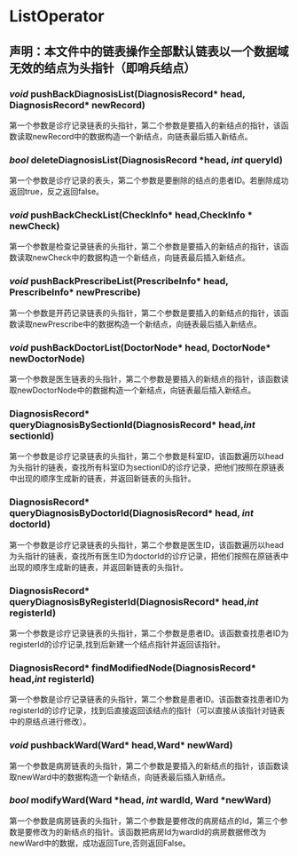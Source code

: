 # ListOperator

## 声明：本文件中的链表操作全部默认链表以一个数据域无效的结点为头指针（即哨兵结点）

### *void* pushBackDiagnosisList(DiagnosisRecord* head, DiagnosisRecord* newRecord)

​	第一个参数是诊疗记录链表的头指针，第二个参数是要插入的新结点的指针，该函数读取newRecord中的数据构造一个新结点，向链表最后插入新结点。

### *bool* deleteDiagnosisList(DiagnosisRecord *head, *int* queryId)

​	第一个参数是诊疗记录的表头，第二个参数是要删除的结点的患者ID。若删除成功返回true，反之返回false。

### *void* pushBackCheckList(CheckInfo* head,CheckInfo * newCheck)

​	第一个参数是检查记录链表的头指针，第二个参数是要插入的新结点的指针，该函数读取newCheck中的数据构造一个新结点，向链表最后插入新结点。

### *void* pushBackPrescribeList(PrescribeInfo* head, PrescribeInfo* newPrescribe)

​	第一个参数是开药记录链表的头指针，第二个参数是要插入的新结点的指针，该函数读取newPrescribe中的数据构造一个新结点，向链表最后插入新结点。

### *void* pushBackDoctorList(DoctorNode* head, DoctorNode* newDoctorNode)

​		第一个参数是医生链表的头指针，第二个参数是要插入的新结点的指针，该函数读取newDoctorNode中的数据构造一个新结点，向链表最后插入新结点。

### DiagnosisRecord* queryDiagnosisBySectionId(DiagnosisRecord* head,*int* sectionId)

​	第一个参数是诊疗记录链表的头指针，第二个参数是科室ID，该函数遍历以head为头指针的链表，查找所有科室ID为sectionID的诊疗记录，把他们按照在原链表中出现的顺序生成新的链表，并返回新链表的头指针。

### DiagnosisRecord* queryDiagnosisByDoctorId(DiagnosisRecord* head, *int* doctorId)

​	第一个参数是诊疗记录链表的头指针，第二个参数是医生ID，该函数遍历以head为头指针的链表，查找所有医生ID为doctorId的诊疗记录，把他们按照在原链表中出现的顺序生成新的链表，并返回新链表的头指针。

### DiagnosisRecord* queryDiagnosisByRegisterId(DiagnosisRecord* head,*int* registerId)

​	第一个参数是诊疗记录链表的头指针，第二个参数是患者ID。该函数查找患者ID为registerId的诊疗记录,找到后新建一个结点指针并返回该指针。

### DiagnosisRecord* findModifiedNode(DiagnosisRecord* head,*int* registerId)

​	第一个参数是诊疗记录链表的头指针，第二个参数是患者ID。该函数查找患者ID为registerId的诊疗记录，找到后直接返回该结点的指针（可以直接从该指针对链表中的原结点进行修改）。

### *void* pushbackWard(Ward* head,Ward* newWard)

​			第一个参数是病房链表的头指针，第二个参数是要插入的新结点的指针，该函数读取newWard中的数据构造一个新结点，向链表最后插入新结点。

### *bool* modifyWard(Ward *head, *int* wardId, Ward *newWard)

​		第一个参数是病房链表的头指针，第二个参数是要修改的病房结点的Id，第三个参数是要修改为的新结点的指针。该函数把病房Id为wardId的病房数据修改为newWard中的数据，成功返回Ture,否则返回False。